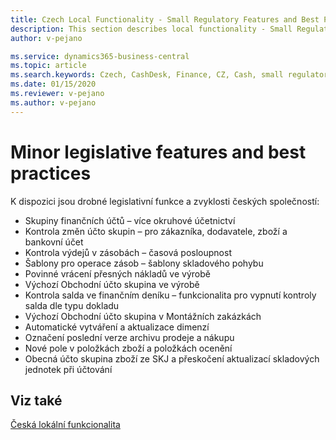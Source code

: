 ```yaml
---
title: Czech Local Functionality - Small Regulatory Features and Best Practices | Microsoft Docs
description: This section describes local functionality - Small Regulatory Features and Best Practices
author: v-pejano

ms.service: dynamics365-business-central
ms.topic: article
ms.search.keywords: Czech, CashDesk, Finance, CZ, Cash, small regulatory features, best practices
ms.date: 01/15/2020
ms.reviewer: v-pejano
ms.author: v-pejano
---
```


# Minor legislative features and best practices  

K dispozici jsou drobné legislativní funkce a zvyklosti českých společností:  

- Skupiny finančních účtů – více okruhové účetnictví
- Kontrola změn účto skupin – pro zákazníka, dodavatele, zboží a bankovní účet
- Kontrola výdejů v zásobách – časová posloupnost
- Šablony pro operace zásob  – šablony skladového pohybu
- Povinné vrácení přesných nákladů ve výrobě
- Výchozí Obchodní účto skupina ve výrobě
- Kontrola salda ve finančním deníku – funkcionalita pro vypnutí kontroly salda dle typu dokladu
- Výchozí Obchodní účto skupina v Montážních zakázkách
- Automatické vytváření a aktualizace dimenzí
- Označení poslední verze archivu prodeje a nákupu
- Nové pole v položkách zboží a položkách ocenění
- Obecná účto skupina zboží ze SKJ a přeskočení aktualizací skladových jednotek při účtování

## Viz také  

[Česká lokální funkcionalita](czech-local-functionality.md)
